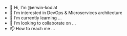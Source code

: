 - 👋 Hi, I’m @erwin-kodiat
- 👀 I’m interested in DevOps & Microservices architecture
- 🌱 I’m currently learning ...
- 💞️ I’m looking to collaborate on ...
- 📫 How to reach me ...

<!---
erwin-kodiat/erwin-kodiat is a ✨ special ✨ repository because its `README.md` (this file) appears on your GitHub profile.
You can click the Preview link to take a look at your changes.
--->

